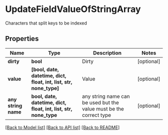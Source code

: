 # UpdateFieldValueOfStringArray

Characters that split keys to be indexed

## Properties
Name | Type | Description | Notes
------------ | ------------- | ------------- | -------------
**dirty** | **bool** | Dirty | [optional] 
**value** | **[bool, date, datetime, dict, float, int, list, str, none_type]** | Value | [optional] 
**any string name** | **bool, date, datetime, dict, float, int, list, str, none_type** | any string name can be used but the value must be the correct type | [optional]

[[Back to Model list]](../README.md#documentation-for-models) [[Back to API list]](../README.md#documentation-for-api-endpoints) [[Back to README]](../README.md)


